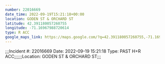 ```yaml
---
number: 22016669
date_time: 2022-09-19T15:21:18+00:00
location: GODEN ST & ORCHARD ST
latitude: 42.391180057260755
longitude: -71.16967988720614
type: R ACC
google_maps_link: https://maps.google.com/?q=42.391180057260755,-71.16967988720614
---
```


;;;Incident #: 22016669  Date: 2022-09-19 15:21:18   Type: PAST H+R ACC;;;;;;Location: GODEN ST & ORCHARD ST;;;
